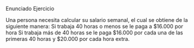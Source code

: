 Enunciado Ejercicio

Una persona necesita calcular su salario semanal, el cual se obtiene de la siguiente manera: Si trabaja 40 horas o menos se le paga a $16.000 por hora Si trabaja más de 40 horas se le paga $16.000 por cada una de las primeras 40 horas y $20.000 por cada hora extra.